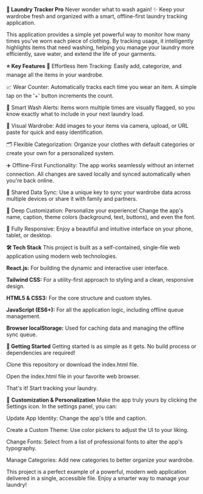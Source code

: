 **🧺 Laundry Tracker Pro**
Never wonder what to wash again! ✨ Keep your wardrobe fresh and organized with a smart, offline-first laundry tracking application.

This application provides a simple yet powerful way to monitor how many times you've worn each piece of clothing. By tracking usage, it intelligently highlights items that need washing, helping you manage your laundry more efficiently, save water, and extend the life of your garments.

**⭐ Key Features**
👚 Effortless Item Tracking: Easily add, categorize, and manage all the items in your wardrobe.

📈 Wear Counter: Automatically tracks each time you wear an item. A simple tap on the '+' button increments the count.

🧼 Smart Wash Alerts: Items worn multiple times are visually flagged, so you know exactly what to include in your next laundry load.

📸 Visual Wardrobe: Add images to your items via camera, upload, or URL paste for quick and easy identification.

🗂️ Flexible Categorization: Organize your clothes with default categories or create your own for a personalized system.

✈️ Offline-First Functionality: The app works seamlessly without an internet connection. All changes are saved locally and synced automatically when you're back online.

🤝 Shared Data Sync: Use a unique key to sync your wardrobe data across multiple devices or share it with family and partners.

🎨 Deep Customization: Personalize your experience! Change the app's name, caption, theme colors (background, text, buttons), and even the font.

📱 Fully Responsive: Enjoy a beautiful and intuitive interface on your phone, tablet, or desktop.

**🛠️ Tech Stack**
This project is built as a self-contained, single-file web application using modern web technologies.

**React.js:** For building the dynamic and interactive user interface.

**Tailwind CSS:** For a utility-first approach to styling and a clean, responsive design.

**HTML5 & CSS3:** For the core structure and custom styles.

**JavaScript (ES6+):** For all the application logic, including offline queue management.

**Browser localStorage:** Used for caching data and managing the offline sync queue.

**🚀 Getting Started**
Getting started is as simple as it gets. No build process or dependencies are required!

Clone this repository or download the index.html file.

Open the index.html file in your favorite web browser.

That's it! Start tracking your laundry.

🎨 **Customization & Personalization**
Make the app truly yours by clicking the Settings icon. In the settings panel, you can:

Update App Identity: Change the app's title and caption.

Create a Custom Theme: Use color pickers to adjust the UI to your liking.

Change Fonts: Select from a list of professional fonts to alter the app's typography.

Manage Categories: Add new categories to better organize your wardrobe.

This project is a perfect example of a powerful, modern web application delivered in a single, accessible file. Enjoy a smarter way to manage your laundry!

